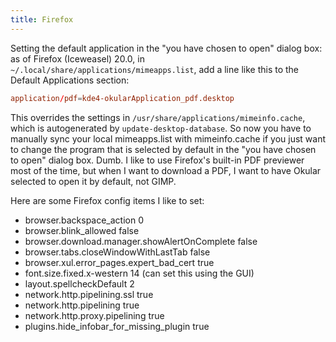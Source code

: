 ```yaml
---
title: Firefox
---
```

Setting the default application in the "you have chosen to open" dialog box: as of Firefox (Iceweasel) 20.0, in `~/.local/share/applications/mimeapps.list`, add a line like this to the Default Applications section:

```conf
application/pdf=kde4-okularApplication_pdf.desktop
```

This overrides the settings in `/usr/share/applications/mimeinfo.cache`, which is autogenerated by `update-desktop-database`. So now you have to manually sync your local mimeapps.list with mimeinfo.cache if you just want to change the program that is selected by default in the "you have chosen to open" dialog box. Dumb. I like to use Firefox's built-in PDF previewer most of the time, but when I want to download a PDF, I want to have Okular selected to open it by default, not GIMP.

Here are some Firefox config items I like to set:

* browser.backspace_action 0
* browser.blink_allowed false
* browser.download.manager.showAlertOnComplete false
* browser.tabs.closeWindowWithLastTab false
* browser.xul.error_pages.expert_bad_cert true
* font.size.fixed.x-western 14 (can set this using the GUI)
* layout.spellcheckDefault 2
* network.http.pipelining.ssl true
* network.http.pipelining true
* network.http.proxy.pipelining true
* plugins.hide_infobar_for_missing_plugin true
